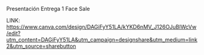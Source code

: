 Presentación Entrega 1 Face Sale

LINK: https://www.canva.com/design/DAGiFyY51LA/kYKD6nMV_J126OJuBlWcVw/edit?utm_content=DAGiFyY51LA&utm_campaign=designshare&utm_medium=link2&utm_source=sharebutton
